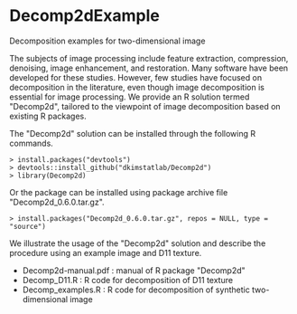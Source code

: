 # Decomp2dExample
Decomposition examples for two-dimensional image

The subjects of image processing include feature extraction, compression, denoising, image enhancement, and restoration. 
Many software have been developed for these studies. However, few studies have focused on decomposition in the literature, 
even though image decomposition is essential for image processing. We provide an R solution termed "Decomp2d", 
tailored to the viewpoint of image decomposition based on existing R packages.

The "Decomp2d" solution can be installed through the following R commands.
```
> install.packages("devtools")
> devtools::install_github("dkimstatlab/Decomp2d")
> library(Decomp2d)
```
Or the package can be installed using package archive file "Decomp2d_0.6.0.tar.gz".
```
> install.packages("Decomp2d_0.6.0.tar.gz", repos = NULL, type = "source")
```  
We illustrate the usage of the "Decomp2d" solution and describe the procedure using an example image and D11 texture.

- Decomp2d-manual.pdf : manual of R package "Decomp2d" 
- Decomp_D11.R : R code for decomposition of D11 texture 
- Decomp_examples.R : R code for decomposition of synthetic two-dimensional image 
